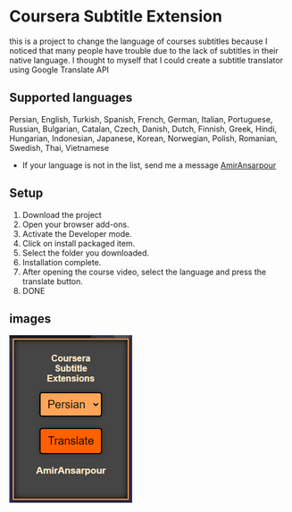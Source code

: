 # Coursera Subtitle Extension

this is a project to change the language of courses subtitles because I noticed that many people have trouble due to the lack of subtitles in their native language. I thought to myself that I could create a subtitle translator using Google Translate API

## Supported languages
Persian, English, Turkish, Spanish, French, German, Italian, Portuguese, Russian, Bulgarian, Catalan, Czech, Danish, Dutch, Finnish, Greek, Hindi, Hungarian, Indonesian, Japanese, Korean, Norwegian, Polish, Romanian, Swedish, Thai, Vietnamese
- If your language is not in the list, send me a message [AmirAnsarpour](https://t.me/AmirAnsarpour)

## Setup
1. Download the project
2. Open your browser add-ons.
3. Activate the Developer mode.
4. Click on install packaged item.
5. Select the folder you downloaded.
6. Installation complete.
7. After opening the course video, select the language and press the translate button.
8. DONE

## images

![](images/Extension)
